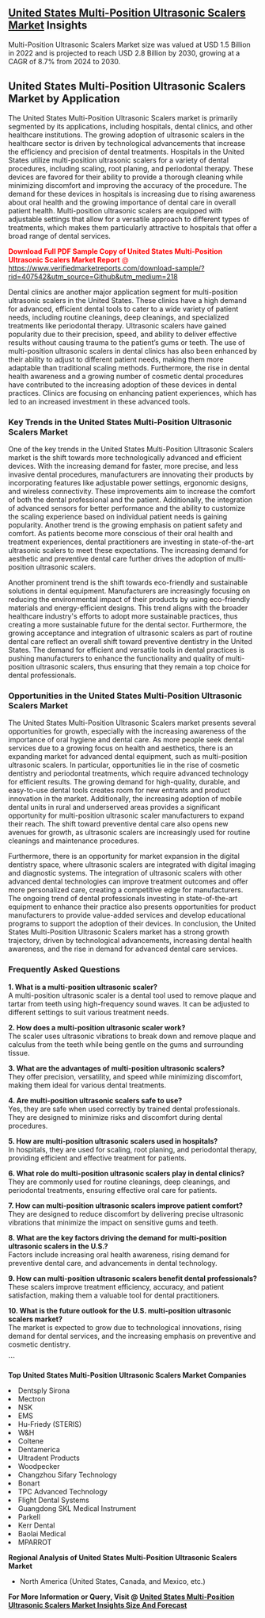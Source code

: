 <h2><a href="https://www.verifiedmarketreports.com/download-sample/?rid=407542&amp;utm_source=Github&amp;utm_medium=218" target="_blank">United States Multi-Position Ultrasonic Scalers Market</a> Insights</h2><p>Multi-Position Ultrasonic Scalers Market size was valued at USD 1.5 Billion in 2022 and is projected to reach USD 2.8 Billion by 2030, growing at a CAGR of 8.7% from 2024 to 2030.</p><p> <h2>United States Multi-Position Ultrasonic Scalers Market by Application</h2> <p>The United States Multi-Position Ultrasonic Scalers market is primarily segmented by its applications, including hospitals, dental clinics, and other healthcare institutions. The growing adoption of ultrasonic scalers in the healthcare sector is driven by technological advancements that increase the efficiency and precision of dental treatments. Hospitals in the United States utilize multi-position ultrasonic scalers for a variety of dental procedures, including scaling, root planing, and periodontal therapy. These devices are favored for their ability to provide a thorough cleaning while minimizing discomfort and improving the accuracy of the procedure. The demand for these devices in hospitals is increasing due to rising awareness about oral health and the growing importance of dental care in overall patient health. Multi-position ultrasonic scalers are equipped with adjustable settings that allow for a versatile approach to different types of treatments, which makes them particularly attractive to hospitals that offer a broad range of dental services. <p><span class=""><span style="color: #ff0000;"><strong>Download Full PDF Sample Copy of United States Multi-Position Ultrasonic Scalers Market Report</strong> @ </span><a href="https://www.verifiedmarketreports.com/download-sample/?rid=407542&amp;utm_source=Github&amp;utm_medium=218" target="_blank">https://www.verifiedmarketreports.com/download-sample/?rid=407542&amp;utm_source=Github&amp;utm_medium=218</a></span></p></p> <p>Dental clinics are another major application segment for multi-position ultrasonic scalers in the United States. These clinics have a high demand for advanced, efficient dental tools to cater to a wide variety of patient needs, including routine cleanings, deep cleanings, and specialized treatments like periodontal therapy. Ultrasonic scalers have gained popularity due to their precision, speed, and ability to deliver effective results without causing trauma to the patient’s gums or teeth. The use of multi-position ultrasonic scalers in dental clinics has also been enhanced by their ability to adjust to different patient needs, making them more adaptable than traditional scaling methods. Furthermore, the rise in dental health awareness and a growing number of cosmetic dental procedures have contributed to the increasing adoption of these devices in dental practices. Clinics are focusing on enhancing patient experiences, which has led to an increased investment in these advanced tools. </p> <h3>Key Trends in the United States Multi-Position Ultrasonic Scalers Market</h3> <p>One of the key trends in the United States Multi-Position Ultrasonic Scalers market is the shift towards more technologically advanced and efficient devices. With the increasing demand for faster, more precise, and less invasive dental procedures, manufacturers are innovating their products by incorporating features like adjustable power settings, ergonomic designs, and wireless connectivity. These improvements aim to increase the comfort of both the dental professional and the patient. Additionally, the integration of advanced sensors for better performance and the ability to customize the scaling experience based on individual patient needs is gaining popularity. Another trend is the growing emphasis on patient safety and comfort. As patients become more conscious of their oral health and treatment experiences, dental practitioners are investing in state-of-the-art ultrasonic scalers to meet these expectations. The increasing demand for aesthetic and preventive dental care further drives the adoption of multi-position ultrasonic scalers. </p> <p>Another prominent trend is the shift towards eco-friendly and sustainable solutions in dental equipment. Manufacturers are increasingly focusing on reducing the environmental impact of their products by using eco-friendly materials and energy-efficient designs. This trend aligns with the broader healthcare industry's efforts to adopt more sustainable practices, thus creating a more sustainable future for the dental sector. Furthermore, the growing acceptance and integration of ultrasonic scalers as part of routine dental care reflect an overall shift toward preventive dentistry in the United States. The demand for efficient and versatile tools in dental practices is pushing manufacturers to enhance the functionality and quality of multi-position ultrasonic scalers, thus ensuring that they remain a top choice for dental professionals. </p> <h3>Opportunities in the United States Multi-Position Ultrasonic Scalers Market</h3> <p>The United States Multi-Position Ultrasonic Scalers market presents several opportunities for growth, especially with the increasing awareness of the importance of oral hygiene and dental care. As more people seek dental services due to a growing focus on health and aesthetics, there is an expanding market for advanced dental equipment, such as multi-position ultrasonic scalers. In particular, opportunities lie in the rise of cosmetic dentistry and periodontal treatments, which require advanced technology for efficient results. The growing demand for high-quality, durable, and easy-to-use dental tools creates room for new entrants and product innovation in the market. Additionally, the increasing adoption of mobile dental units in rural and underserved areas provides a significant opportunity for multi-position ultrasonic scaler manufacturers to expand their reach. The shift toward preventive dental care also opens new avenues for growth, as ultrasonic scalers are increasingly used for routine cleanings and maintenance procedures. </p> <p>Furthermore, there is an opportunity for market expansion in the digital dentistry space, where ultrasonic scalers are integrated with digital imaging and diagnostic systems. The integration of ultrasonic scalers with other advanced dental technologies can improve treatment outcomes and offer more personalized care, creating a competitive edge for manufacturers. The ongoing trend of dental professionals investing in state-of-the-art equipment to enhance their practice also presents opportunities for product manufacturers to provide value-added services and develop educational programs to support the adoption of their devices. In conclusion, the United States Multi-Position Ultrasonic Scalers market has a strong growth trajectory, driven by technological advancements, increasing dental health awareness, and the rise in demand for advanced dental care services. </p> <h3>Frequently Asked Questions</h3> <p><strong>1. What is a multi-position ultrasonic scaler?</strong><br> A multi-position ultrasonic scaler is a dental tool used to remove plaque and tartar from teeth using high-frequency sound waves. It can be adjusted to different settings to suit various treatment needs.</p> <p><strong>2. How does a multi-position ultrasonic scaler work?</strong><br> The scaler uses ultrasonic vibrations to break down and remove plaque and calculus from the teeth while being gentle on the gums and surrounding tissue.</p> <p><strong>3. What are the advantages of multi-position ultrasonic scalers?</strong><br> They offer precision, versatility, and speed while minimizing discomfort, making them ideal for various dental treatments.</p> <p><strong>4. Are multi-position ultrasonic scalers safe to use?</strong><br> Yes, they are safe when used correctly by trained dental professionals. They are designed to minimize risks and discomfort during dental procedures.</p> <p><strong>5. How are multi-position ultrasonic scalers used in hospitals?</strong><br> In hospitals, they are used for scaling, root planing, and periodontal therapy, providing efficient and effective treatment for patients.</p> <p><strong>6. What role do multi-position ultrasonic scalers play in dental clinics?</strong><br> They are commonly used for routine cleanings, deep cleanings, and periodontal treatments, ensuring effective oral care for patients.</p> <p><strong>7. How can multi-position ultrasonic scalers improve patient comfort?</strong><br> They are designed to reduce discomfort by delivering precise ultrasonic vibrations that minimize the impact on sensitive gums and teeth.</p> <p><strong>8. What are the key factors driving the demand for multi-position ultrasonic scalers in the U.S.?</strong><br> Factors include increasing oral health awareness, rising demand for preventive dental care, and advancements in dental technology.</p> <p><strong>9. How can multi-position ultrasonic scalers benefit dental professionals?</strong><br> These scalers improve treatment efficiency, accuracy, and patient satisfaction, making them a valuable tool for dental practitioners.</p> <p><strong>10. What is the future outlook for the U.S. multi-position ultrasonic scalers market?</strong><br> The market is expected to grow due to technological innovations, rising demand for dental services, and the increasing emphasis on preventive and cosmetic dentistry.</p> ```</p><p><strong>Top United States Multi-Position Ultrasonic Scalers Market Companies</strong></p><div data-test-id=""><p><li>Dentsply Sirona</li><li> Mectron</li><li> NSK</li><li> EMS</li><li> Hu-Friedy (STERIS)</li><li> W&H</li><li> Coltene</li><li> Dentamerica</li><li> Ultradent Products</li><li> Woodpecker</li><li> Changzhou Sifary Technology</li><li> Bonart</li><li> TPC Advanced Technology</li><li> Flight Dental Systems</li><li> Guangdong SKL Medical Instrument</li><li> Parkell</li><li> Kerr Dental</li><li> Baolai Medical</li><li> MPARROT</li></p><div><strong>Regional Analysis of&nbsp;United States Multi-Position Ultrasonic Scalers Market</strong></div><ul><li dir="ltr"><p dir="ltr">North America&nbsp;(United States, Canada, and Mexico, etc.)</p></li></ul><p><strong>For More Information or Query, Visit @&nbsp;</strong><strong><a href="https://www.verifiedmarketreports.com/product/multi-position-ultrasonic-scalers-market/?utm_source=Github&amp;utm_medium=218" target="_blank">United States Multi-Position Ultrasonic Scalers Market Insights Size And Forecast</a></strong></p></div>
